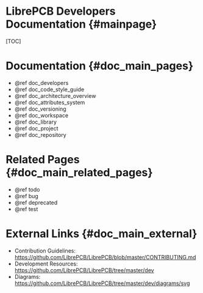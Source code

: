 LibrePCB Developers Documentation {#mainpage}
=============================================

[TOC]

# Documentation {#doc_main_pages}

- @ref doc_developers
- @ref doc_code_style_guide
- @ref doc_architecture_overview
- @ref doc_attributes_system
- @ref doc_versioning
- @ref doc_workspace
- @ref doc_library
- @ref doc_project
- @ref doc_repository


# Related Pages {#doc_main_related_pages}

- @ref todo
- @ref bug
- @ref deprecated
- @ref test


# External Links {#doc_main_external}

- Contribution Guidelines: https://github.com/LibrePCB/LibrePCB/blob/master/CONTRIBUTING.md
- Development Resources: https://github.com/LibrePCB/LibrePCB/tree/master/dev
- Diagrams: https://github.com/LibrePCB/LibrePCB/tree/master/dev/diagrams/svg
